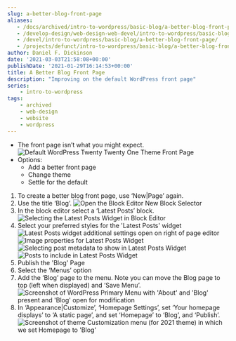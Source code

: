```yaml
---
slug: a-better-blog-front-page
aliases:
   - /docs/archived/intro-to-wordpress/basic-blog/a-better-blog-front-page/
   - /develop-design/web-design-web-devel/intro-to-wordpress/basic-blog/a-better-blog-front-page/
   - /devel/intro-to-wordpress/basic-blog/a-better-blog-front-page/
   - /projects/defunct/intro-to-wordpress/basic-blog/a-better-blog-front-page/
author: Daniel F. Dickinson
date: '2021-03-03T21:58:08+00:00'
publishDate: '2021-01-29T16:14:53+00:00'
title: A Better Blog Front Page
description: "Improving on the default WordPress front page"
series:
    - intro-to-wordpress
tags:
    - archived
    - web-design
    - website
    - wordpress
---
```


* The front page isn’t what you might expect.
  ![Default WordPress Twenty Twenty One Theme Front Page](../../../assets/images/2021/01/index-41_2-png-1.png)
* Options:
  * Add a better front page
  * Change theme
  * Settle for the default

1. To create a better blog front page, use ‘New|Page’ again.
2. Use the title ‘Blog’.
   ![Open the Block Editor New Block Selector](../../../assets/images/2021/01/index-42_1-png-1.png)
3. In the block editor select a ‘Latest Posts’ block.
   ![Selecting the Latest Posts Widget in Block Editor](../../../assets/images/2021/01/index-42_2-png-1.png)
4. Select your preferred styles for the 'Latest Posts' widget
   ![Latest Posts widget additional settings open on right of page editor](../../../assets/images/2021/01/index-43_1-png-1-1024x515.png)
   ![Image properties for Latest Posts Widget](../../../assets/images/2021/01/index-43_4-png-1.png)
   ![Selecting post metadata to show in Latest Posts Widget](../../../assets/images/2021/01/index-43_2-png-1.png)
   ![Posts to include in Latest Posts Widget](../../../assets/images/2021/01/index-43_3-png-1.png)
5. Publish the 'Blog' Page
6. Select the ‘Menus’ option
7. Add the ‘Blog’ page to the menu. Note you can move the Blog page to top (left when displayed) and ‘Save Menu’.
   ![Screenshot of WordPress Primary Menu with 'About' and 'Blog' present and 'Blog' open for modification](../../../assets/images/2021/01/index-44_1-png-1.png)
8. In ‘Appearance|Customize’, ‘Homepage Settings’, set ‘Your homepage displays’ to ‘A static page’, and set ‘Homepage’ to ‘Blog’, and ‘Publish’.
   ![Screenshot of theme Customization menu (for 2021 theme) in which we set Homepage to 'Blog'](../../../assets/images/2021/01/index-44_2-png-1.png)
